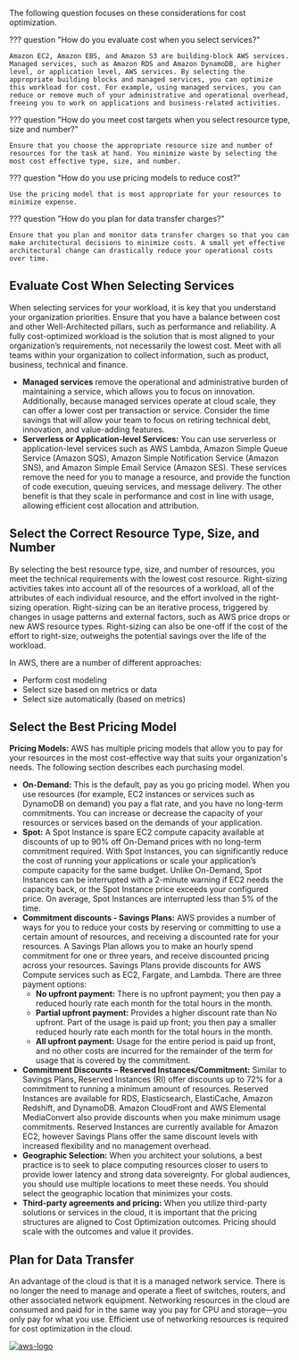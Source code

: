 The following question focuses on these considerations for cost optimization.

??? question "How do you evaluate cost when you select services?"

    Amazon EC2, Amazon EBS, and Amazon S3 are building-block AWS services. Managed services, such as Amazon RDS and Amazon DynamoDB, are higher level, or application level, AWS services. By selecting the appropriate building blocks and managed services, you can optimize this workload for cost. For example, using managed services, you can reduce or remove much of your administrative and operational overhead, freeing you to work on applications and business-related activities.

??? question "How do you meet cost targets when you select resource type, size and number?"

    Ensure that you choose the appropriate resource size and number of resources for the task at hand. You minimize waste by selecting the most cost effective type, size, and number.


??? question "How do you use pricing models to reduce cost?"

    Use the pricing model that is most appropriate for your resources to minimize expense.

??? question "How do you plan for data transfer charges?"

    Ensure that you plan and monitor data transfer charges so that you can make architectural decisions to minimize costs. A small yet effective architectural change can drastically reduce your operational costs over time.

## Evaluate Cost When Selecting Services
When selecting services for your workload, it is key that you understand your organization priorities. Ensure that you have a balance between cost and other Well-Architected pillars, such as performance and reliability. A fully cost-optimized workload is the solution that is most aligned to your organization’s requirements, not necessarily the lowest cost. Meet with all teams within your organization to collect information, such as product, business, technical and finance.

- **Managed services** remove the operational and administrative burden of maintaining a service, which allows you to focus on innovation. Additionally, because managed services operate at cloud scale, they can offer a lower cost per transaction or service. Consider the time savings that will allow your team to focus on retiring technical debt, innovation, and value-adding features.
- **Serverless or Application-level Services:** You can use serverless or application-level services such as AWS Lambda, Amazon Simple Queue Service (Amazon SQS), Amazon Simple Notification Service (Amazon SNS), and Amazon Simple Email Service (Amazon SES). These services remove the need for you to manage a resource, and provide the function of code execution, queuing services, and message delivery. The other benefit is that they scale in performance and cost in line with usage, allowing efficient cost allocation and attribution.

## Select the Correct Resource Type, Size, and Number
By selecting the best resource type, size, and number of resources, you meet the technical requirements with the lowest cost resource. Right-sizing activities takes into account all of the resources of a workload, all of the attributes of each individual resource, and the effort involved in the right-sizing operation. Right-sizing can be an iterative process, triggered by changes in usage patterns and external factors, such as AWS price drops or new AWS resource types. Right-sizing can also be one-off if the cost of the effort to right-size, outweighs the potential savings over the life of the workload.

In AWS, there are a number of different approaches:

- Perform cost modeling
- Select size based on metrics or data
- Select size automatically (based on metrics)

## Select the Best Pricing Model

**Pricing Models:** AWS has multiple pricing models that allow you to pay for your resources in the most cost-effective way that suits your organization's needs. The following section describes each purchasing model.
  
  - **On-Demand:** This is the default, pay as you go pricing model. When you use resources (for example, EC2 instances or services such as DynamoDB on demand) you pay a flat rate, and you have no long-term commitments. You can increase or decrease the capacity of your resources or services based on the demands of your application.
  - **Spot:** A Spot Instance is spare EC2 compute capacity available at discounts of up to 90% off On-Demand prices with no long-term commitment required. With Spot Instances, you can significantly reduce the cost of running your applications or scale your application’s compute capacity for the same budget. Unlike On-Demand, Spot Instances can be interrupted with a 2-minute warning if EC2 needs the capacity back, or the Spot Instance price exceeds your configured price. On average, Spot Instances are interrupted less than 5% of the time.
  - **Commitment discounts - Savings Plans:** AWS provides a number of ways for you to reduce your costs by reserving or committing to use a certain amount of resources, and receiving a discounted rate for your resources. A Savings Plan allows you to make an hourly spend commitment for one or three years, and receive discounted pricing across your resources. Savings Plans provide discounts for AWS Compute services such as EC2, Fargate, and Lambda.
  There are three payment options:
    - **No upfront payment:** There is no upfront payment; you then pay a reduced hourly rate each month for the total hours in the month.
    - **Partial upfront payment:** Provides a higher discount rate than No upfront. Part of the usage is paid up front; you then pay a smaller reduced hourly rate each month for the total hours in the month.
    - **All upfront payment:** Usage for the entire period is paid up front, and no other costs are incurred for the remainder of the term for usage that is covered by the commitment.
  - **Commitment Discounts – Reserved Instances/Commitment:** Similar to Savings Plans, Reserved Instances (RI) offer discounts up to 72% for a commitment to running a minimum amount of resources. Reserved Instances are available for RDS, Elasticsearch, ElastiCache, Amazon Redshift, and DynamoDB. Amazon CloudFront and AWS Elemental MediaConvert also provide discounts when you make minimum usage commitments. Reserved Instances are currently available for Amazon EC2, however Savings Plans offer the same discount levels with increased flexibility and no management overhead.
  - **Geographic Selection:** When you architect your solutions, a best practice is to seek to place computing resources closer to users to provide lower latency and strong data sovereignty. For global audiences, you should use multiple locations to meet these needs. You should select the geographic location that minimizes your costs.
  - **Third-party agreements and pricing:** When you utilize third-party solutions or services in the cloud, it is important that the pricing structures are aligned to Cost Optimization outcomes. Pricing should scale with the outcomes and value it provides.

## Plan for Data Transfer
An advantage of the cloud is that it is a managed network service. There is no longer the need to manage and operate a fleet of switches, routers, and other associated network equipment. Networking resources in the cloud are consumed and paid for in the same way you pay for CPU and storage—you only pay for what you use. Efficient use of networking resources is required for cost optimization in the cloud.

<a href="https://docs.aws.amazon.com/wellarchitected/latest/cost-optimization-pillar/cost-effective-resources.html">![aws-logo](https://img.shields.io/badge/Amazon_AWS-FF9900?style=for-the-badge&logo=amazonaws&logoColor=white)</a>
